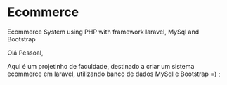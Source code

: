 # Ecommerce
Ecommerce System using PHP with framework laravel, MySql and Bootstrap


Olá Pessoal,

Aqui é um projetinho de faculdade, destinado a criar um sistema ecommerce em laravel, utilizando banco de dados MySql e Bootstrap =) ;
